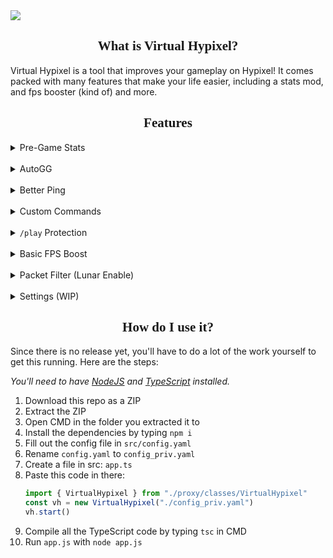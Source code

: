 <img src="https://spaghetcodes.best/img/virtual-hypixel/VirtualHypixelBanner.png">

<link rel="preconnect" href="https://fonts.googleapis.com">
<link rel="preconnect" href="https://fonts.gstatic.com" crossorigin>
<link href="https://fonts.googleapis.com/css2?family=Oxanium&display=swap" rel="stylesheet">

<h2 style="text-align: center; font-family: 'Oxanium', cursive;">What is Virtual Hypixel?</h2>

Virtual Hypixel is a tool that improves your gameplay on Hypixel! It comes packed with many
features that make your life easier, including a stats mod, and fps booster (kind of) and more.

<h2 style="text-align: center; font-family: 'Oxanium', cursive;">Features</h2>

<details>
  <summary>Pre-Game Stats</summary>
  <p>Virtual Hypixel shows the stats of your opponents before the game starts (including duels, after the update).</p>
</details>
<br>
<details>
  <summary>AutoGG</summary>
  <p>With most proxies like this AutoGG and other Hypixel mods don't work, so Virtual Hypixel implements its own AutoGG.</p>
</details>
<br>
<details>
  <summary>Better Ping</summary>
  <p>The Better Ping module updates your ping more frequently in-game and counteracts the problem of the ping mod showing 1ms. </p>
</details>
<br>
<details>
  <summary>Custom Commands</summary>
  <p>Virtual Hypixel implements a few custom commands, such as the <code>/sc</code> command for stat checking and <code>/rq</code> to quickly requeue your current game.</p>
</details>
<br>
<details>
  <summary><code>/play</code> Protection</summary>
  <p>Have you ever accidentally run <code>/play</code> while in game? Virtual Hypixel will ask you to confirm the command to avoid leaving the game.</p>
</details>
<br>
<details>
  <summary>Basic FPS Boost</summary>
  <p>The FPS Boosting module can filter out a few things sent by Hypixel to improve FPS.</p>
</details>
<br>
<details>
  <summary>Packet Filter (Lunar Enable)</summary>
  <p>The Packet Filter removes certain packets to enable disabled mods such as Freelook and Autotext.</p>
</details>
<br>
<details>
  <summary>Settings (WIP)</summary>
  <p>Virtual Hypixel allows you to change settings in-game with a nice and simple settings window.</p>
</details>


<h2 style="text-align: center; font-family: 'Oxanium', cursive;">How do I use it?</h2>

Since there is no release yet, you'll have to do a lot of the work yourself to get this running. Here are the steps:

*You'll need to have [NodeJS](https://nodejs.org) and [TypeScript](https://www.typescriptlang.org/)
installed.*

1. Download this repo as a ZIP
2. Extract the ZIP
3. Open CMD in the folder you extracted it to
4. Install the dependencies by typing `npm i`
5. Fill out the config file in `src/config.yaml`
6. Rename `config.yaml` to `config_priv.yaml`
7. Create a file in src: `app.ts`
8. Paste this code in there:
    ```ts
   import { VirtualHypixel } from "./proxy/classes/VirtualHypixel"
    const vh = new VirtualHypixel("./config_priv.yaml")
    vh.start()
    ```
9. Compile all the TypeScript code by typing `tsc` in CMD
10. Run `app.js` with `node app.js`